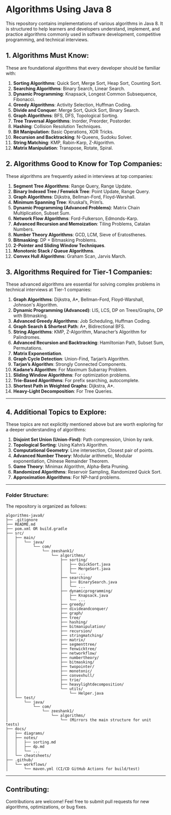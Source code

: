 # Algorithms Using Java 8

This repository contains implementations of various algorithms in Java 8. It is structured to help learners and developers understand, implement, and practice algorithms commonly used in software development, competitive programming, and technical interviews.



## 1. Algorithms Must Know:

These are foundational algorithms that every developer should be familiar with:

1. **Sorting Algorithms**: Quick Sort, Merge Sort, Heap Sort, Counting Sort.  
2. **Searching Algorithms**: Binary Search, Linear Search.  
3. **Dynamic Programming**: Knapsack, Longest Common Subsequence, Fibonacci.  
4. **Greedy Algorithms**: Activity Selection, Huffman Coding.  
5. **Divide and Conquer**: Merge Sort, Quick Sort, Binary Search.  
6. **Graph Algorithms**: BFS, DFS, Topological Sorting.  
7. **Tree Traversal Algorithms**: Inorder, Preorder, Postorder.  
8. **Hashing**: Collision Resolution Techniques.  
9. **Bit Manipulation**: Basic Operations, XOR Tricks.  
10. **Recursion and Backtracking**: N-Queens, Sudoku Solver.  
11. **String Matching**: KMP, Rabin-Karp, Z-Algorithm.  
12. **Matrix Manipulation**: Transpose, Rotate, Spiral.  



## 2. Algorithms Good to Know for Top Companies:

These algorithms are frequently asked in interviews at top companies:

1. **Segment Tree Algorithms**: Range Query, Range Update.  
2. **Binary Indexed Tree / Fenwick Tree**: Point Update, Range Query.  
3. **Graph Algorithms**: Dijkstra, Bellman-Ford, Floyd-Warshall.  
4. **Minimum Spanning Tree**: Kruskal’s, Prim’s.  
5. **Dynamic Programming (Advanced Problems)**: Matrix Chain Multiplication, Subset Sum.  
6. **Network Flow Algorithms**: Ford-Fulkerson, Edmonds-Karp.  
7. **Advanced Recursion and Memoization**: Tiling Problems, Catalan Numbers.  
8. **Number Theory Algorithms**: GCD, LCM, Sieve of Eratosthenes.  
9. **Bitmasking**: DP + Bitmasking Problems.  
10. **2-Pointer and Sliding Window Techniques**.  
11. **Monotonic Stack / Queue Algorithms**.  
12. **Convex Hull Algorithms**: Graham Scan, Jarvis March.  



## 3. Algorithms Required for Tier-1 Companies:

These advanced algorithms are essential for solving complex problems in technical interviews at Tier-1 companies:

1. **Graph Algorithms**: Dijkstra, A*, Bellman-Ford, Floyd-Warshall, Johnson's Algorithm.  
2. **Dynamic Programming (Advanced)**: LIS, LCS, DP on Trees/Graphs, DP with Bitmasking.  
3. **Advanced Greedy Algorithms**: Job Scheduling, Huffman Coding.  
4. **Graph Search & Shortest Path**: A*, Bidirectional BFS.  
5. **String Algorithms**: KMP, Z-Algorithm, Manacher’s Algorithm for Palindromes.  
6. **Advanced Recursion and Backtracking**: Hamiltonian Path, Subset Sum, Permutations.  
7. **Matrix Exponentiation**.  
8. **Graph Cycle Detection**: Union-Find, Tarjan’s Algorithm.  
9. **Tarjan’s Algorithm**: Strongly Connected Components.  
10. **Kadane’s Algorithm**: For Maximum Subarray Problem.  
11. **Sliding Window Algorithms**: For optimization problems.  
12. **Trie-Based Algorithms**: For prefix searching, autocomplete.  
13. **Shortest Path in Weighted Graphs**: Dijkstra, A*.  
14. **Heavy-Light Decomposition**: For Tree Queries.  

---

## 4. Additional Topics to Explore:

These topics are not explicitly mentioned above but are worth exploring for a deeper understanding of algorithms:

1. **Disjoint Set Union (Union-Find)**: Path compression, Union by rank.  
2. **Topological Sorting**: Using Kahn’s Algorithm.  
3. **Computational Geometry**: Line intersection, Closest pair of points.  
4. **Advanced Number Theory**: Modular arithmetic, Modular exponentiation, Chinese Remainder Theorem.  
5. **Game Theory**: Minimax Algorithm, Alpha-Beta Pruning.  
6. **Randomized Algorithms**: Reservoir Sampling, Randomized Quick Sort.  
7. **Approximation Algorithms**: For NP-hard problems.  

---

### Folder Structure:

The repository is organized as follows:

```plaintext
algorithms-java8/
├── .gitignore
├── README.md
├── pom.xml OR build.gradle
├── src/
│   ├── main/
│   │   └── java/
│   │       └── com/
│   │           └── zeeshank1/
│   │               └── algorithms/
│   │                   ├── sorting/
│   │                   │   ├── QuickSort.java
│   │                   │   ├── MergeSort.java
│   │                   │   └── ...
│   │                   ├── searching/
│   │                   │   ├── BinarySearch.java
│   │                   │   └── ...
│   │                   ├── dynamicprogramming/
│   │                   │   ├── Knapsack.java
│   │                   │   └── ...
│   │                   ├── greedy/
│   │                   ├── divideandconquer/
│   │                   ├── graph/
│   │                   ├── tree/
│   │                   ├── hashing/
│   │                   ├── bitmanipulation/
│   │                   ├── recursion/
│   │                   ├── stringmatching/
│   │                   ├── matrix/
│   │                   ├── segmenttree/
│   │                   ├── fenwicktree/
│   │                   ├── networkflow/
│   │                   ├── numbertheory/
│   │                   ├── bitmasking/
│   │                   ├── twopointer/
│   │                   ├── monotonic/
│   │                   ├── convexhull/
│   │                   ├── trie/
│   │                   ├── heavylightdecomposition/
│   │                   └── utils/
│   │                       └── Helper.java
│   └── test/
│       └── java/
│           └── com/
│               └── zeeshank1/
│                   └── algorithms/
│                       └── (Mirrors the main structure for unit tests)
├── docs/
│   ├── diagrams/
│   ├── notes/
│   │   ├── sorting.md
│   │   ├── dp.md
│   │   └── ...
│   └── cheatsheets/
├── .github/
│   └── workflows/
│       └── maven.yml (CI/CD GitHub Actions for build/test)
```

---

## Contributing:

Contributions are welcome! Feel free to submit pull requests for new algorithms, optimizations, or bug fixes.

